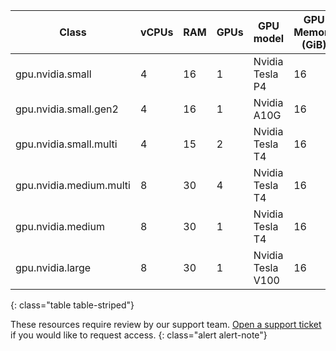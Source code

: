 Class | vCPUs | RAM | GPUs | GPU model | GPU Memory (GiB) | Disk Size (GiB) | Cloud | Server
---|---|---|---|---|---|---|---|---
gpu.nvidia.small |   4   | 16  | 1 | Nvidia Tesla P4 | 16 | 300 | <i class="fa fa-check" aria-hidden="true"></i> | <i class="fa fa-times" aria-hidden="true"></i>
gpu.nvidia.small.gen2 |   4   | 16  | 1 | Nvidia A10G | 16 | 300 | <i class="fa fa-check" aria-hidden="true"></i> | <i class="fa fa-times" aria-hidden="true"></i>
gpu.nvidia.small.multi |   4   | 15  | 2 | Nvidia Tesla T4 | 16 | 300 | <i class="fa fa-check" aria-hidden="true"></i> | <i class="fa fa-times" aria-hidden="true"></i>
gpu.nvidia.medium.multi |   8   | 30  | 4 | Nvidia Tesla T4 | 16 | 300 | <i class="fa fa-check" aria-hidden="true"></i> | <i class="fa fa-times" aria-hidden="true"></i>
gpu.nvidia.medium |   8   | 30  | 1 | Nvidia Tesla T4 | 16 | 300 | <i class="fa fa-check" aria-hidden="true"></i> | <i class="fa fa-times" aria-hidden="true"></i>
gpu.nvidia.large |   8   | 30  | 1 | Nvidia Tesla V100 | 16 | 300 | <i class="fa fa-check" aria-hidden="true"></i> | <i class="fa fa-times" aria-hidden="true"></i>
{: class="table table-striped"}

These resources require review by our support team. [Open a support ticket](https://support.circleci.com/hc/en-us/requests/new) if you would like to request access.
{: class="alert alert-note"}
